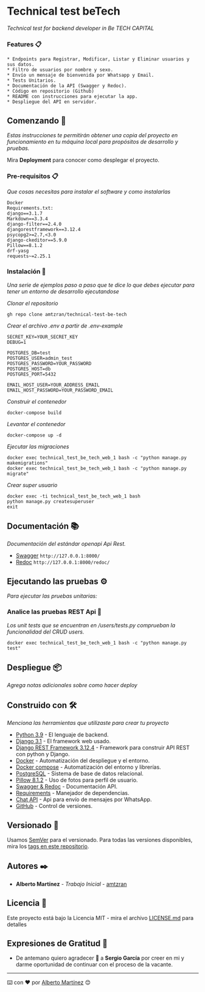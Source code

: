 # Technical test beTech

_Technical test for backend developer in Be TECH CAPITAL_

### Features 📋



```
* Endpoints para Registrar, Modificar, Listar y Eliminar usuarios y sus datos.
* Filtro de usuarios por nombre y sexo.
* Envío un mensaje de bienvenida por Whatsapp y Email.
* Tests Unitarios.
* Documentación de la API (Swagger y Redoc).
* Código en repositorio (Github)
* README con instrucciones para ejecutar la app.
* Despliegue del API en servidor.
```

## Comenzando 🚀

_Estas instrucciones te permitirán obtener una copia del proyecto en funcionamiento en tu máquina local para propósitos de desarrollo y pruebas._

Mira **Deployment** para conocer como desplegar el proyecto.


### Pre-requisitos 📋

_Que cosas necesitas para instalar el software y como instalarlas_

```
Docker
Requirements.txt:
django==3.1.7
Markdown==3.3.4
django-filter==2.4.0
djangorestframework==3.12.4
psycopg2>=2.7,<3.0
django-ckeditor==5.9.0
Pillow==8.1.2
drf-yasg
requests~=2.25.1
```

### Instalación 🔧

_Una serie de ejemplos paso a paso que te dice lo que debes ejecutar para tener un entorno de desarrollo ejecutandose_

_Clonar el repositorio_

```
gh repo clone amtzran/technical-test-be-tech
```

_Crear el archivo .env a partir de .env-example_

```
SECRET_KEY=YOUR_SECRET_KEY
DEBUG=1

POSTGRES_DB=test
POSTGRES_USER=admin_test
POSTGRES_PASSWORD=YOUR_PASSWORD
POSTGRES_HOST=db
POSTGRES_PORT=5432

EMAIL_HOST_USER=YOUR_ADDRESS_EMAIL
EMAIL_HOST_PASSWORD=YOUR_PASSWORD_EMAIL
```

_Construir el contenedor_

```
docker-compose build
```

_Levantar el contenedor_

```
docker-compose up -d
```

_Ejecutar las migraciones_

```
docker exec technical_test_be_tech_web_1 bash -c "python manage.py makemigrations" 
docker exec technical_test_be_tech_web_1 bash -c "python manage.py migrate" 
```

_Crear super usuario_

```
docker exec -ti technical_test_be_tech_web_1 bash
python manage.py createsuperuser
exit
```

## Documentación 📚

_Documentación del estándar openapi Api Rest._

* [Swagger](http://127.0.0.1:8000/)  ```http://127.0.0.1:8000/```
* [Redoc](http://127.0.0.1:8000/redoc/) ```http://127.0.0.1:8000/redoc/```

## Ejecutando las pruebas ⚙️

_Para ejecutar las pruebas unitarias:_

### Analice las pruebas REST Api 🔩

_Los unit tests que se encuentran en /users/tests.py comprueban la funcionalidad del CRUD users._

```
docker exec technical_test_be_tech_web_1 bash -c "python manage.py test"
```

## Despliegue 📦

_Agrega notas adicionales sobre como hacer deploy_

## Construido con 🛠️

_Menciona las herramientas que utilizaste para crear tu proyecto_

* [Python 3.9](https://www.python.org/) - El lenguaje de backend.
* [Django 3.1](https://www.djangoproject.com/) - El framework web usado.
* [Django REST Framework 3.12.4](https://www.django-rest-framework.org/) - Framework para construir API REST con python y Django.
* [Docker](https://www.docker.com/) - Automatización del despliegue y el entorno.
* [Docker compose](https://docs.docker.com/compose/) - Automatización del entorno y librerías.
* [PostgreSQL](https://www.postgresql.org/) - Sistema de base de datos relacional.
* [Pillow 8.1.2](https://pillow.readthedocs.io/en/stable/) - Uso de fotos para perfil de usuario.
* [Swagger & Redoc](https://drf-yasg.readthedocs.io/en/stable/) - Documentación API.
* [Requirements](https://blog.usejournal.com/why-and-how-to-make-a-requirements-txt-f329c685181e) - Manejador de dependencias.
* [Chat API](https://app.chat-api.com/testing) - Api para envío de mensajes por WhatsApp.
* [GitHub](https://github.com/) - Control de versiones.


## Versionado 📌

Usamos [SemVer](http://semver.org/) para el versionado. Para todas las versiones disponibles, mira los [tags en este repositorio](https://github.com/tu/proyecto/tags).

## Autores ✒️


* **Alberto Martínez** - *Trabajo Inicial* - [amtzran](https://github.com/amtzran)

## Licencia 📄

Este proyecto está bajo la Licencia MIT - mira el archivo [LICENSE.md](LICENSE.md) para detalles

## Expresiones de Gratitud 🎁

* De antemano quiero agradecer 🍺  a **Sergio García** por creer en mi y darme oportunidad de continuar con el proceso de la vacante.



---
⌨️ con ❤️ por [Alberto Martínez](https://github.com/amtzran) 😊